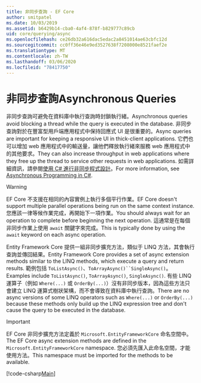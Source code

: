 ```yaml
---
title: 非同步查詢 - EF Core
author: smitpatel
ms.date: 10/03/2019
ms.assetid: b6429b14-cba0-4af4-878f-b829777c89cb
uid: core/querying/async
ms.openlocfilehash: ce26db32a616dac5edac2a8451014ae63cbfc12d
ms.sourcegitcommit: cc0ff36e46e9ed3527638f7208000e8521faef2e
ms.translationtype: MT
ms.contentlocale: zh-TW
ms.lasthandoff: 03/06/2020
ms.locfileid: "78417750"
---
```

# <a name="asynchronous-queries"></a><span data-ttu-id="d01b7-102">非同步查詢</span><span class="sxs-lookup"><span data-stu-id="d01b7-102">Asynchronous Queries</span></span>

<span data-ttu-id="d01b7-103">非同步查詢可避免在資料庫中執行查詢時封鎖執行緒。</span><span class="sxs-lookup"><span data-stu-id="d01b7-103">Asynchronous queries avoid blocking a thread while the query is executed in the database.</span></span> <span data-ttu-id="d01b7-104">非同步查詢對於在豐富型用戶端應用程式中保持回應式 UI 是很重要的。</span><span class="sxs-lookup"><span data-stu-id="d01b7-104">Async queries are important for keeping a responsive UI in thick-client applications.</span></span> <span data-ttu-id="d01b7-105">它們也可以增加 web 應用程式中的輸送量，讓他們釋放執行緒來服務 web 應用程式中的其他要求。</span><span class="sxs-lookup"><span data-stu-id="d01b7-105">They can also increase throughput in web applications where they free up the thread to service other requests in web applications.</span></span> <span data-ttu-id="d01b7-106">如需詳細資訊，請參閱[使用 C# 進行非同步程式設計](/dotnet/csharp/async)。</span><span class="sxs-lookup"><span data-stu-id="d01b7-106">For more information, see [Asynchronous Programming in C#](/dotnet/csharp/async).</span></span>

> [!WARNING]  
> <span data-ttu-id="d01b7-107">EF Core 不支援在相同的內容實例上執行多個平行作業。</span><span class="sxs-lookup"><span data-stu-id="d01b7-107">EF Core doesn't support multiple parallel operations being run on the same context instance.</span></span> <span data-ttu-id="d01b7-108">您應該一律等候作業完成，再開始下一項作業。</span><span class="sxs-lookup"><span data-stu-id="d01b7-108">You should always wait for an operation to complete before beginning the next operation.</span></span> <span data-ttu-id="d01b7-109">這通常是在每個非同步作業上使用 `await` 關鍵字來完成。</span><span class="sxs-lookup"><span data-stu-id="d01b7-109">This is typically done by using the `await` keyword on each async operation.</span></span>

<span data-ttu-id="d01b7-110">Entity Framework Core 提供一組非同步擴充方法，類似于 LINQ 方法，其會執行查詢並傳回結果。</span><span class="sxs-lookup"><span data-stu-id="d01b7-110">Entity Framework Core provides a set of async extension methods similar to the LINQ methods, which execute a query and return results.</span></span> <span data-ttu-id="d01b7-111">範例包括 `ToListAsync()`、`ToArrayAsync()``SingleAsync()`。</span><span class="sxs-lookup"><span data-stu-id="d01b7-111">Examples include `ToListAsync()`, `ToArrayAsync()`, `SingleAsync()`.</span></span> <span data-ttu-id="d01b7-112">有些 LINQ 運算子（例如 `Where(...)` 或 `OrderBy(...)`）沒有非同步版本，因為這些方法只會建立 LINQ 運算式樹狀架構，而不會導致在資料庫中執行查詢。</span><span class="sxs-lookup"><span data-stu-id="d01b7-112">There are no async versions of some LINQ operators such as `Where(...)` or `OrderBy(...)` because these methods only build up the LINQ expression tree and don't cause the query to be executed in the database.</span></span>

> [!IMPORTANT]  
> <span data-ttu-id="d01b7-113">EF Core 非同步擴充方法定義於 `Microsoft.EntityFrameworkCore` 命名空間中。</span><span class="sxs-lookup"><span data-stu-id="d01b7-113">The EF Core async extension methods are defined in the `Microsoft.EntityFrameworkCore` namespace.</span></span> <span data-ttu-id="d01b7-114">您必須先匯入此命名空間，才能使用方法。</span><span class="sxs-lookup"><span data-stu-id="d01b7-114">This namespace must be imported for the methods to be available.</span></span>

[!code-csharp[Main](../../../samples/core/Querying/Async/Sample.cs#ToListAsync)]
